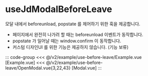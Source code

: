 <script setup>
import Example from './use-before-leave/Example.vue';
</script>

# useJdModalBeforeLeave

모달 내에서 beforeunload, popstate 를 제어하기 위한 훅을 제공합니다.

- 페이지에서 완전히 나가려 할 때는 beforeunload 이벤트가 동작합니다.
- popstate 가 일어날 때는 window.confirm 이 동작합니다.
- 커스텀 디자인UI 를 위한 기능은 제공하지 않습니다. (기능 보류)

<Example />

::: code-group
<<< @/v2/example/use-before-leave/Example.vue [Example.vue]
<<< @/v2/example/use-before-leave/OpenModal.vue{3,22,43} [Modal.vue]
:::